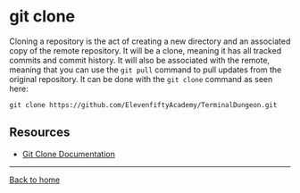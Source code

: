 # git clone
Cloning  a repository is the act of creating a new directory and an associated copy of the remote repository. It will be a clone, meaning it has all tracked commits and commit history.
It will also be associated with the remote, meaning that you can use the `git pull` command to pull updates from the original repository.
It can be done with the `git clone` command as seen here:
```
git clone https://github.com/ElevenfiftyAcademy/TerminalDungeon.git
```
## Resources
- [Git Clone Documentation](https://git-scm.com/docs/git-clone)
---
[Back to home](../README.md)